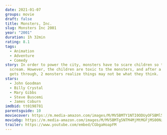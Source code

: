 ```yaml
---
date: 2021-01-07
groups: movie
draft: false
title: Monsters, Inc.
slug: Monsters Inc 2001
year: "2001"
duration: 1h 32min
rating: 8.1
tags:
  - Animation
  - Adventure
  - Comedy
story: In order to power the city, monsters have to scare children so that they
  scream. However, the children are toxic to the monsters, and after a child
  gets through, 2 monsters realize things may not be what they think.
stars:
  - John Goodman
  - Billy Crystal
  - Mary Gibbs
  - Steve Buscemi
  - James Coburn
imdbid: tt0198781
parentsguide: 10
moviecover: https://m.media-amazon.com/images/M/MV5BMTY1NTI0ODUyOF5BMl5BanBnXkFtZTgwNTEyNjQ0MDE@._V1_FMjpg_UX675_.jpg
moviebg: https://m.media-amazon.com/images/M/MV5BMTg5NTM4MjMtMGFjMS00Nzc1LWE5N2EtOTkxY2VhM2UxZTU2XkEyXkFqcGdeQXVyNjQ4ODE4MzQ@._V1_FMjpg_UX1280_.jpg
trailer: https://www.youtube.com/embed/CGbgaHoapFM
---
```


